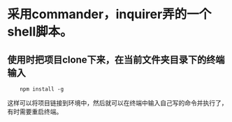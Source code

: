 # 采用commander，inquirer弄的一个shell脚本。

## 使用时把项目clone下来，在当前文件夹目录下的终端输入
```
	npm install -g 
```
这样可以将项目链接到环境中，然后就可以在终端中输入自己写的命令并执行了，有时需要重启终端。
